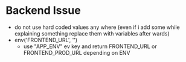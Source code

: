 # Backend Issue

- do not use hard coded values any where (even if i add some while explaining something replace them with variables after wards)
- env('FRONTEND_URL', '')
  - use "APP_ENV" ev key and return FRONTEND_URL or FRONTEND_PROD_URL depending on ENV
